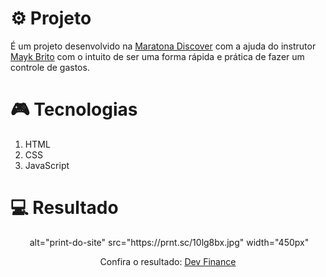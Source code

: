 # ⚙ Projeto

É um projeto desenvolvido na [Maratona Discover](https://maratonadiscover.rocketseat.com.br/maratona/aula-01) com a ajuda do instrutor [Mayk Brito](https://www.linkedin.com/in/maykbrito/)
com o intuito de ser uma forma rápida e prática de fazer um controle de gastos.

# 🎮 Tecnologias

1. HTML
2. CSS
3. JavaScript

# 💻 Resultado

<div align="center">
  <img> alt="print-do-site" src="https://prnt.sc/10lg8bx.jpg" width="450px" 
  <p>Confira o resultado: <a href="https://luizguandalinidevfinance.netlify.app/">Dev Finance</a></p>
  </div>
